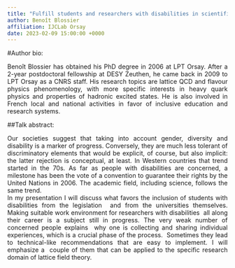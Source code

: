 ```yaml
---
title: "Fulfill students and researchers with disabilities in scientific fields: a lucid hope"
author: Benoît Blossier
affiliation: IJCLab Orsay
date: 2023-02-09 15:00:00 +0000
---
```

#Author bio: 

<div style="text-align: justify">Benoît Blossier has obtained his PhD degree in 2006 at LPT
Orsay. After a 2-year postdoctoral fellowship at DESY Zeuthen,
he came back in 2009 to LPT Orsay as a CNRS staff. His
research topics are lattice QCD and flavour physics
phenomenology, with more specific interests in heavy
quark physics and properties of hadronic excited states.
He is also involved in French local and national activities
in favor of inclusive education and research systems.</div>



##Talk abstract: 
  
<div style="text-align: justify">Our societies suggest that taking into account gender, diversity and disability is a marker of progress. Conversely, they are much less tolerant of discriminatory elements that would be explicit, of course,
but also implicit: the latter rejection is conceptual, at least. In Western countries that trend started
in the 70s. As far as people with disabilities are concerned, a milestone has been the vote of a
convention to guarantee their rights by the United Nations in 2006. The academic field, including
science, follows the same trend.</div>

<div style="text-align: justify">In my presentation I will discuss what favors the inclusion of students with disabilities from the legislation 
and from the universities themselves. Making suitable work environment for researchers with disabilities 
all along their career is a subject still in progress. The very weak number of concerned people explains 
why one is collecting and sharing individual experiences, which is a crucial phase of the process. 
Sometimes they lead to technical-like recommendations that are easy to implement. I will emphasize a 
couple of them that can be applied to the specific research domain of lattice field theory.</div>

